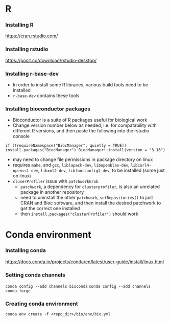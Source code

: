 # R
### Installing R
https://cran.rstudio.com/

### Installing rstudio
https://posit.co/download/rstudio-desktop/

### Installing r-base-dev
- In order to install some R libraries, various build tools need to be installed
- `r-base-dev` contains these tools

### Installing bioconductor packages
- Bioconductor is a suite of R packages useful for biological work
- Change version number below as needed, i.e. for compatability with different R versions, and 
  then paste the following into the rstudio console

`if (!requireNamespace("BiocManager", quietly = TRUE))
    install.packages("BiocManager")
BiocManager::install(version = "3.16")`
- may need to change file permissions in package directory on linux
- requires `make`, and `gcc`, `liblapack-dev`, `libopenblas-dev`, `libcurl4-openssl-dev`, `libxml2-dev`, 
  `libfontconfig1-dev`, to be installed (some just on linux)
- `cluserProfiler` issue with `patchworkGrob`
  - `patchwork`, a dependency for `clusterprofiler`, is also an unrelated package in another repository
  - need to uninstall the other `patchwork`, `setRepositories()` to just CRAN and Bioc software, and then install
    the desired patchwork to get the correct one installed
  - then `install.packages("clusterProfiler")` should work

# Conda environment
### Installing conda
https://docs.conda.io/projects/conda/en/latest/user-guide/install/linux.html

### Setting conda channels
`conda config --add channels bioconda`
`conda config --add channels conda-forge`

### Creating conda environment
`conda env create -f <repo_dir>/bio/env/bio.yml`

